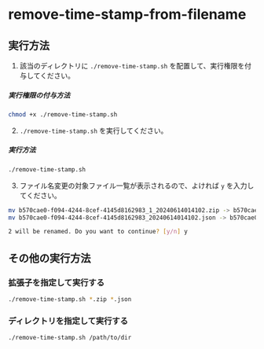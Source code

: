 # remove-time-stamp-from-filename

## 実行方法

1. 該当のディレクトリに `./remove-time-stamp.sh` を配置して、実行権限を付与してください。

##### 実行権限の付与方法

```bash
chmod +x ./remove-time-stamp.sh
```

2. `./remove-time-stamp.sh` を実行してください。

##### 実行方法

```bash
./remove-time-stamp.sh
```

3. ファイル名変更の対象ファイル一覧が表示されるので、よければ `y` を入力してください。

```bash
mv b570cae0-f094-4244-8cef-4145d8162983_1_20240614014102.zip -> b570cae0-f094-4244-8cef-4145d8162983_1.zip
mv b570cae0-f094-4244-8cef-4145d8162983_20240614014102.json -> b570cae0-f094-4244-8cef-4145d8162983.json

2 will be renamed. Do you want to continue? [y/n] y
```

## その他の実行方法

### 拡張子を指定して実行する

```bash
./remove-time-stamp.sh *.zip *.json
```

### ディレクトリを指定して実行する

```bash
./remove-time-stamp.sh /path/to/dir
```
